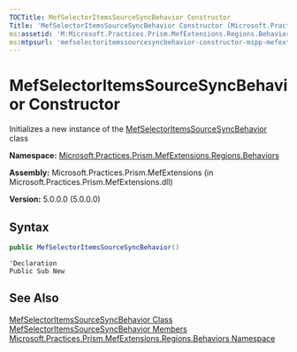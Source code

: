 ```yaml
---
TOCTitle: MefSelectorItemsSourceSyncBehavior Constructor
Title: 'MefSelectorItemsSourceSyncBehavior Constructor (Microsoft.Practices.Prism.MefExtensions.Regions.Behaviors)'
ms:assetid: 'M:Microsoft.Practices.Prism.MefExtensions.Regions.Behaviors.MefSelectorItemsSourceSyncBehavior.\#ctor'
ms:mtpsurl: 'mefselectoritemssourcesyncbehavior-constructor-mspp-mefextensions-regions-behaviors.md'
---
```


# MefSelectorItemsSourceSyncBehavior Constructor

Initializes a new instance of the [MefSelectorItemsSourceSyncBehavior](/patterns-practices/reference/mefselectoritemssourcesyncbehavior-class-mspp-mefextensions-regions-behaviors) class

**Namespace:** [Microsoft.Practices.Prism.MefExtensions.Regions.Behaviors](/patterns-practices/reference/mspp-mefextensions-regions-behaviors-namespace)

**Assembly:** Microsoft.Practices.Prism.MefExtensions (in Microsoft.Practices.Prism.MefExtensions.dll)

**Version:** 5.0.0.0 (5.0.0.0)

## Syntax

```C#
public MefSelectorItemsSourceSyncBehavior()
```

```VB
'Declaration
Public Sub New
```

## See Also

[MefSelectorItemsSourceSyncBehavior Class](/patterns-practices/reference/mefselectoritemssourcesyncbehavior-class-mspp-mefextensions-regions-behaviors)<br/>
[MefSelectorItemsSourceSyncBehavior Members](/patterns-practices/reference/mefselectoritemssourcesyncbehavior-members-mspp-mefextensions-regions-behaviors)<br/>
[Microsoft.Practices.Prism.MefExtensions.Regions.Behaviors Namespace](/patterns-practices/reference/mspp-mefextensions-regions-behaviors-namespace)<br/>